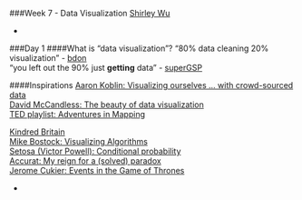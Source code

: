 ###Week 7 - Data Visualization
[Shirley Wu](http://www.twitter.com/shirleyxywu)

-
###Day 1
####What is “data visualization”?
“80% data cleaning 20% visualization” - [bdon](https://twitter.com/bdon)  
“you left out the 90% just **getting** data” - [superGSP](https://twitter.com/superSGP)

####Inspirations
[Aaron Koblin: Visualizing ourselves ... with crowd-sourced data](http://www.ted.com/talks/aaron_koblin)  
[David McCandless: The beauty of data visualization](http://www.ted.com/talks/david_mccandless_the_beauty_of_data_visualization)  
[TED playlist: Adventures in Mapping](http://www.ted.com/playlists/138/adventures_in_mapping)  

[Kindred Britain](http://kindred.stanford.edu/)  
[Mike Bostock: Visualizing Algorithms](http://bost.ocks.org/mike/algorithms/)  
[Setosa (Victor Powell): Conditional probability](http://setosa.io/conditional/)  
[Accurat: My reign for a (solved) paradox](http://media-cache-ak0.pinimg.com/originals/42/90/10/4290100c6aa2702308d8e823c904f3a3.jpg)  
[Jerome Cukier: Events in the Game of Thrones](http://www.jeromecukier.net/projects/agot/events.html)  

-
